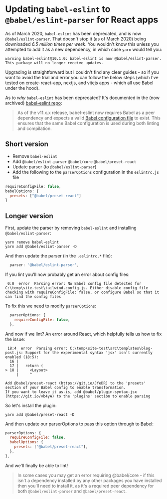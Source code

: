 # Updating `babel-eslint` to `@babel/eslint-parser` for React apps

As of March 2020, `babel-eslint` has been deprecated, and is now `@babel/eslint-parser`.  That doesn't stop it (as of March 2020) being downloaded *6.5 million times per week*.  You wouldn't know this unless you attempted to add it as a new dependency, in which case `yarn` would tell you:

```
warning babel-eslint@10.1.0: babel-eslint is now @babel/eslint-parser. This package will no longer receive updates.
```

Upgrading is straightforward but I couldn't find any clear guides - so if you want to avoid the trial and error you can follow the below steps (which I've tested on create-react-app, nextjs, and vitejs apps - which all use Babel under the hood).

As to *why* `babel-eslint` has been deprecated?  It's documented in the (now archived) [babel-eslint repo]:

> As of the v11.x.x release, babel-eslint now requires Babel as a peer dependency and expects a valid [Babel configuration file](https://babeljs.io/docs/en/configuration) to exist. This ensures that the same Babel configuration is used during both linting and compilation.

## Short version
- Remove `babel-eslint`
- Add `@babel/eslint-parser` `@babel/core` `@babel/preset-react`
- Update parser (to `@babel/eslint-parser`)
- Add the following to the `parserOptions` configuration in the `eslintrc.js` file
```js
requireConfigFile: false,
babelOptions: {
  presets: ["@babel/preset-react"]
}
```

## Longer version

First, update the parser by removing `babel-eslint` and installing `@babel/eslint-parser`:

```shell
yarn remove babel-eslint
yarn add @babel/eslint-parser -D
```

And then update the parser (in the `.eslintrc.*` file):

```javascript
  parser: '@babel/eslint-parser',
```

If you lint you'll now probably get an error about config files:

```
 0:0  error  Parsing error: No Babel config file detected for C:\temp\site-test\tailwind.config.js. Either disable config file checking with requireConfigFile: false, or configure Babel so that it can find the config files
```

To fix this we need to modify `parserOptions`:

```javascript
  parserOptions: {
    requireConfigFile: false,
  },
```

And now if we lint?  An error around React, which helpfully tells us how to fix the issue:

```
 18:4  error  Parsing error: C:\temp\site-test\src\templates\blog-post.js: Support for the experimental syntax 'jsx' isn't currently enabled (18:5):
  16 |
  17 |   return (
> 18 |     <Layout>
     |     ^

Add @babel/preset-react (https://git.io/JfeDR) to the 'presets' section of your Babel config to enable transformation.
If you want to leave it as-is, add @babel/plugin-syntax-jsx (https://git.io/vb4yA) to the 'plugins' section to enable parsing
```

So let's install the plugin:

```shell
yarn add @babel/preset-react -D
```

And then update our parserOptions to pass this option through to Babel:

```javascript
parserOptions: {
  requireConfigFile: false,
  babelOptions: {
    presets: ["@babel/preset-react"],
  },
},
```

And we'll finally be able to lint!

> In some cases you may get an error requiring @babel/core - if this isn't a dependency installed by any other packages you have installed then you'll need to install it, as it's a required peer dependency for both `@babel/eslint-parser` and `@babel/preset-react`.

[babel-eslint repo]: https://github.com/babel/babel-eslint
